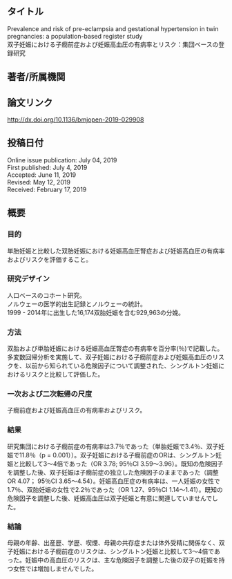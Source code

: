 ## タイトル
Prevalence and risk of pre-eclampsia and gestational hypertension in twin pregnancies: a population-based register study  
双子妊娠における子癇前症および妊娠高血圧の有病率とリスク：集団ベースの登録研究

## 著者/所属機関

## 論文リンク
http://dx.doi.org/10.1136/bmjopen-2019-029908

## 投稿日付
Online issue publication: July 04, 2019  
First published: July 4, 2019  
Accepted: June 11, 2019  
Revised: May 12, 2019  
Received: February 17, 2019

## 概要
### 目的
単胎妊娠と比較した双胎妊娠における妊娠高血圧腎症および妊娠高血圧の有病率およびリスクを評価すること。

### 研究デザイン
人口ベースのコホート研究。  
ノルウェーの医学的出生記録とノルウェーの統計。  
1999 - 2014年に出生した16,174双胎妊娠を含む929,963の分娩。

### 方法
双胎および単胎妊娠における妊娠高血圧腎症の有病率を百分率(％)で記載した。  
多変数回帰分析を実施して、双子妊娠における子癇前症および妊娠高血圧のリスクを、以前から知られている危険因子について調整された、シングルトン妊娠におけるリスクと比較して評価した。

### 一次および二次転帰の尺度
子癇前症および妊娠高血圧の有病率およびリスク。

### 結果
研究集団における子癇前症の有病率は3.7％であった（単胎妊娠で3.4％、双子妊娠で11.8％（p = 0.001））。双子妊娠における子癇前症のORは、シングルトン妊娠と比較して3〜4倍であった（OR 3.78; 95％CI 3.59〜3.96）。既知の危険因子を調整した後、双子妊娠は子癇前症の独立した危険因子のままであった（調整OR 4.07； 95％CI 3.65〜4.54）。妊娠高血圧症の有病率は、一人妊娠の女性で1.7％、双胎妊娠の女性で2.2％であった（OR 1.27、95％CI 1.14〜1.41）。既知の危険因子を調整した後、妊娠高血圧は双子妊​​娠と有意に関連していませんでした。

### 結論
母親の年齢、出産歴、学歴、喫煙、母親の共存症または体外受精に関係なく、双子妊娠における子癇前症のリスクは、シングルトン妊娠と比較して3〜4倍であった。妊娠中の高血圧のリスクは、主な危険因子を調整した後の双子の妊娠を持つ女性では増加しませんでした。
